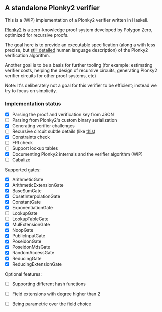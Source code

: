 
A standalone Plonky2 verifier
-----------------------------

This is a (WIP) implementation of a Plonky2 verifier written in Haskell.

[Plonky2](https://github.com/0xPolygonZero/plonky2/) is a zero-knowledge proof
system developed by Polygon Zero, optimized for recursive proofs.

The goal here is to provide an executable specification (along a with less precise,
but [still detailed](commentary/Overview.md) human language description) of 
the Plonky2 verification algorithm. 

Another goal is to be a basis for further tooling (for example:
estimating verifier costs, helping the design of recursive circuits, generating 
Plonky2 verifier circuits for other proof systems, etc)

Note: It's deliberately not a goal for this verifier to be efficient; instead we 
try to focus on simplicity.


### Implementation status

- [x] Parsing the proof and verification key from JSON
- [ ] Parsing from Plonky2's custom binary serialization
- [x] Generating verifier challenges
- [ ] Recursive circuit subtle details (like [this](https://github.com/0xPolygonZero/plonky2/blob/356aefb6863ac881fb71f9bf851582c915428458/plonky2/src/fri/challenges.rs#L55-L64]))
- [x] Constraints check
- [ ] FRI check
- [ ] Support lookup tables
- [x] Documenting Plonky2 internals and the verifier algorithm (WIP)
- [ ] Cabalize

Supported gates:

- [x] ArithmeticGate
- [x] ArithmeticExtensionGate
- [x] BaseSumGate
- [x] CosetInterpolationGate
- [x] ConstantGate
- [x] ExponentiationGate
- [ ] LookupGate
- [ ] LookupTableGate
- [x] MulExtensionGate
- [x] NoopGate
- [x] PublicInputGate
- [x] PoseidonGate
- [x] PoseidonMdsGate
- [x] RandomAccessGate
- [x] ReducingGate
- [x] ReducingExtensionGate

Optional features:

- [ ] Supporting different hash functions
- [ ] Field extensions with degree higher than 2
- [ ] Being parametric over the field choice

